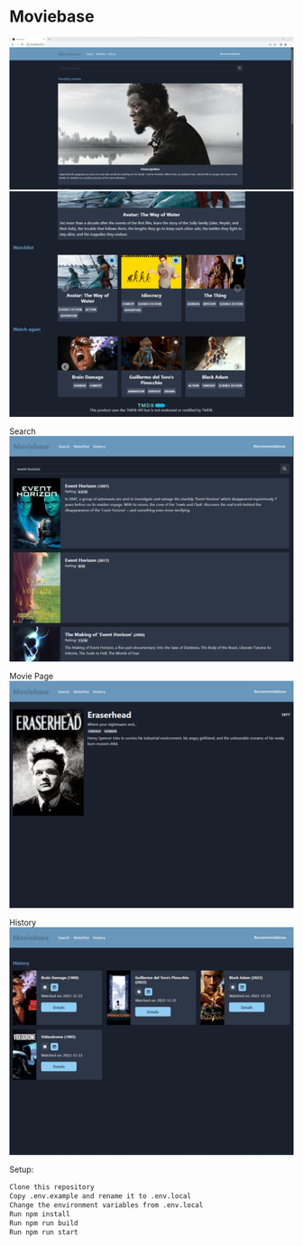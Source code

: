 # Moviebase

![main.png](./docs/main.png)
![mainbottom.png](./docs/mainbottom.png)

Search
![search.png](./docs/search.png)

Movie Page
![movie.png](./docs/movie.png)

History
![history.png](./docs/history.png)

Setup:

    Clone this repository
    Copy .env.example and rename it to .env.local
    Change the environment variables from .env.local
    Run npm install
    Run npm run build
    Run npm run start
